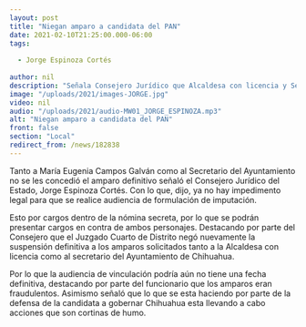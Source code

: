 ```yaml
---
layout: post
title: "Niegan amparo a candidata del PAN"
date: 2021-02-10T21:25:00.000-06:00
tags:
  
  - Jorge Espinoza Cortés
  
author: nil
description: "Señala Consejero Jurídico que Alcaldesa con licencia y Secretario del Ayuntamiento de Chihuahua pueden ser vinculados a proceso."
image: "/uploads/2021/images-JORGE.jpg"
video: nil
audio: "/uploads/2021/audio-MW01_JORGE_ESPINOZA.mp3"
alt: "Niegan amparo a candidata del PAN"
front: false
section: "Local"
redirect_from: /news/182838
---
```


Tanto a María Eugenia Campos Galván como al Secretario del Ayuntamiento no se les concedió el amparo definitivo señaló el Consejero Jurídico del Estado, Jorge Espinoza Cortés. Con lo que, dijo, ya no hay impedimento legal para que se realice audiencia de formulación de imputación.

Esto por cargos dentro de la nómina secreta, por lo que se podrán presentar cargos en contra de ambos personajes. Destacando por parte del Consejero que el Juzgado Cuarto de Distrito negó nuevamente la suspensión definitiva a los amparos solicitados tanto a la Alcaldesa con licencia como al secretario del Ayuntamiento de Chihuahua. 

Por lo que la audiencia de vinculación podría aún no tiene una fecha definitiva, destacando por parte del funcionario que los amparos eran fraudulentos. Asimismo señaló que lo que se esta haciendo por parte de la defensa de la candidata a gobernar Chihuahua esta llevando a cabo acciones que son cortinas de humo.